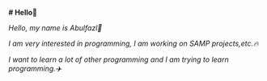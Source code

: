 **# Hello👋**


*Hello, my name is Abulfazl👋*


*I am very interested in programming,*
*I am working on SAMP projects,etc.🔥*


*I want to learn a lot of other programming and I am trying to learn programming.✈️*


<!--
**AboolfazlShokry/AboolfazlShokry** is a ✨ _special_ ✨ repository because its `README.md` (this file) appears on your GitHub profile.

Here are some ideas to get you started:

Page Rubika:https://rubika.ir/Devsampx

Page Telegram:https://t.me/DevSampX
- 👯 I’m looking to collaborate on ...
- 🤔 I’m looking for help with ...
- 💬 Ask me about ...
- 📫 How to reach me: ...
- 😄 Pronouns: ...
- ⚡ Fun fact: ...
-->
